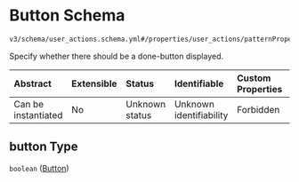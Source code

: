 # Button Schema

```txt
v3/schema/user_actions.schema.yml#/properties/user_actions/patternProperties/\w/properties/button
```

Specify whether there should be a done-button displayed.

| Abstract            | Extensible | Status         | Identifiable            | Custom Properties | Additional Properties | Access Restrictions | Defined In                                                          |
| :------------------ | :--------- | :------------- | :---------------------- | :---------------- | :-------------------- | :------------------ | :------------------------------------------------------------------ |
| Can be instantiated | No         | Unknown status | Unknown identifiability | Forbidden         | Allowed               | none                | [device.schema.json*](../device.schema.json "open original schema") |

## button Type

`boolean` ([Button](device-properties-user-actions-patternproperties-user-action-properties-button.md))

